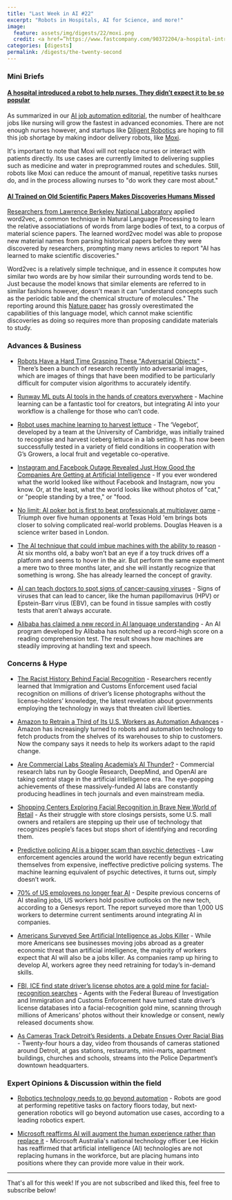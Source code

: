 ```yaml
---
title: "Last Week in AI #22"
excerpt: "Robots in Hospitals, AI for Science, and more!"
image: 
  feature: assets/img/digests/22/moxi.png
  credit: <a href=”https://www.fastcompany.com/90372204/a-hospital-introduced-a-robot-to-help-nurses-they-didnt-expect-it-to-be-so-popular”>Katherine Schwab/Fast Company</a>
categories: [digests]
permalink: /digests/the-twenty-second
---
```


### Mini Briefs

#### [A hospital introduced a robot to help nurses. They didn’t expect it to be so popular](https://www.fastcompany.com/90372204/a-hospital-introduced-a-robot-to-help-nurses-they-didnt-expect-it-to-be-so-popular)

As summarized in our [AI job automation editorial](https://www.skynettoday.com/editorials/ai-automation-job-loss), the number of healthcare jobs like nursing will grow the fastest in advanced economies.
There are not enough nurses however, and startups like [Diligent Robotics](https://diligentrobots.com/) are hoping to fill this job shortage by making indoor delivery robots, like [Moxi](https://diligentrobots.com/moxi). 

It's important to note that Moxi will not replace nurses or interact with patients directly. Its use cases are currently limited to delivering supplies such as medicine and water in preprogrammed routes and schedules. Still, robots like Moxi can reduce the amount of manual, repetitive tasks nurses do, and in the process allowing nurses to "do work they care most about."

#### [AI Trained on Old Scientific Papers Makes Discoveries Humans Missed](https://www.vice.com/en_us/article/neagpb/ai-trained-on-old-scientific-papers-makes-discoveries-humans-missed)

[Researchers from Lawrence Berkeley National Laboratory](https://hackingmaterials.lbl.gov/index.html) applied word2vec, a common technique in Natural Language Processing to learn the relative associatiations of words from large bodies of text, to a corpus of material science papers. The learned word2vec model was able to propose new material names from parsing historical papers before they were discovered by researchers, prompting many news articles to report "AI has learned to make scientific discoveries."

Word2vec is a relatively simple technique, and in essence it computes how similar two words are by how similar their surrounding words tend to be. Just because the model knows that similar elements are referred to in similar fashions however, doesn't mean it can "understand concepts such as the periodic table and the chemical structure of molecules." The reporting around this [Nature paper](https://www.nature.com/articles/s41586-019-1335-8.epdf) has grossly overestimated the capabilities of this language model, which cannot make scientific discoveries as doing so requires more than proposing candidate materials to study.

### Advances & Business

* [Robots Have a Hard Time Grasping These "Adversarial Objects"](https://spectrum.ieee.org/automaton/robotics/robotics-hardware/uc-berkeley-adversarial-objects-for-robots) - There’s been a bunch of research recently into adversarial images, which are images of things that have been modified to be particularly difficult for computer vision algorithms to accurately identify.

* [Runway ML puts AI tools in the hands of creators everywhere](https://www.theverge.com/2019/7/10/20682307/ai-machine-learning-easy-to-use-models-creatives-runway-ml) - Machine learning can be a fantastic tool for creators, but integrating AI into your workflow is a challenge for those who can’t code.

* [Robot uses machine learning to harvest lettuce](https://www.cam.ac.uk/research/news/robot-uses-machine-learning-to-harvest-lettuce) - The ‘Vegebot’, developed by a team at the University of Cambridge, was initially trained to recognise and harvest iceberg lettuce in a lab setting. It has now been successfully tested in a variety of field conditions in cooperation with G’s Growers, a local fruit and vegetable co-operative.

* [Instagram and Facebook Outage Revealed Just How Good the Companies Are Getting at Artificial Intelligence](https://www.inc.com/jason-aten/instagram-facebook-outage-revealed-just-how-good-companies-are-getting-at-artificial-intelligence.html) - If you ever wondered what the world looked like without Facebook and Instagram, now you know. Or, at the least, what the world looks like without photos of "cat," or "people standing by a tree," or "food.

* [No limit: AI poker bot is first to beat professionals at multiplayer game](https://www.nature.com/articles/d41586-019-02156-9) - Triumph over five human opponents at Texas Hold 'em brings bots closer to solving complicated real-world problems. Douglas Heaven is a science writer based in London.

* [The AI technique that could imbue machines with the ability to reason](https://www.technologyreview.com/s/613954/the-next-ai-revolution-will-come-from-machine-learnings-most-underrated-form/) - At six months old, a baby won’t bat an eye if a toy truck drives off a platform and seems to hover in the air. But perform the same experiment a mere two to three months later, and she will instantly recognize that something is wrong. She has already learned the concept of gravity.

* [AI can teach doctors to spot signs of cancer-causing viruses](https://www.newscientist.com/article/2209237-ai-can-teach-doctors-to-spot-signs-of-cancer-causing-viruses/) - Signs of viruses that can lead to cancer, like the human papillomavirus (HPV) or Epstein-Barr virus (EBV), can be found in tissue samples with costly tests that aren’t always accurate.

* [Alibaba has claimed a new record in AI language understanding](https://www.technologyreview.com/f/613931/alibaba-has-claimed-a-new-record-in-ai-language-understanding/) - An AI program developed by Alibaba has notched up a record-high score on a reading comprehension test. The result shows how machines are steadily improving at handling text and speech. 

### Concerns & Hype

* [The Racist History Behind Facial Recognition](https://www.nytimes.com/2019/07/10/opinion/facial-recognition-race.html) - Researchers recently learned that Immigration and Customs Enforcement used facial recognition on millions of driver’s license photographs without the license-holders’ knowledge, the latest revelation about governments employing the technology in ways that threaten civil liberties.

* [Amazon to Retrain a Third of Its U.S. Workers as Automation Advances](https://www.nytimes.com/2019/07/11/technology/amazon-workers-retraining-automation.html) - Amazon has increasingly turned to robots and automation technology to fetch products from the shelves of its warehouses to ship to customers. Now the company says it needs to help its workers adapt to the rapid change.

* [Are Commercial Labs Stealing Academia’s AI Thunder?](https://medium.com/syncedreview/are-commercial-labs-stealing-academias-ai-thunder-dd51cf4bd8d6) - Commercial research labs run by Google Research, DeepMind, and OpenAI are taking central stage in the artificial intelligence era. The eye-popping achievements of these massively-funded AI labs are constantly producing headlines in tech journals and even mainstream media.

* [Shopping Centers Exploring Facial Recognition in Brave New World of Retail](https://www.wsj.com/articles/shopping-centers-exploring-facial-recognition-in-brave-new-world-of-retail-11562068802) - As their struggle with store closings persists, some U.S. mall owners and retailers are stepping up their use of technology that recognizes people’s faces but stops short of identifying and recording them.

* [Predictive policing AI is a bigger scam than psychic detectives](https://thenextweb.com/artificial-intelligence/2019/07/08/predictive-policing-ai-is-a-bigger-scam-than-psychic-detectives/) - Law enforcement agencies around the world have recently begun extricating themselves from expensive, ineffective predictive policing systems. The machine learning equivalent of psychic detectives, it turns out, simply doesn’t work.

* [70% of US employees no longer fear AI](https://www.techrepublic.com/article/70-of-us-employees-no-longer-fear-ai/) - Despite previous concerns of AI stealing jobs, US workers hold positive outlooks on the new tech, according to a Genesys report. The report surveyed more than 1,000 US workers to determine current sentiments around integrating AI in companies.

* [Americans Surveyed See Artificial Intelligence as Jobs Killer](https://www.bloomberg.com/news/articles/2019-07-09/americans-surveyed-see-artificial-intelligence-as-jobs-killer) - While more Americans see businesses moving jobs abroad as a greater economic threat than artificial intelligence, the majority of workers expect that AI will also be a jobs killer. As companies ramp up hiring to develop AI, workers agree they need retraining for today’s in-demand skills.

* [FBI, ICE find state driver’s license photos are a gold mine for facial-recognition searches](https://www.washingtonpost.com/technology/2019/07/07/fbi-ice-find-state-drivers-license-photos-are-gold-mine-facial-recognition-searches/) - Agents with the Federal Bureau of Investigation and Immigration and Customs Enforcement have turned state driver’s license databases into a facial-recognition gold mine, scanning through millions of Americans’ photos without their knowledge or consent, newly released documents show.

* [As Cameras Track Detroit’s Residents, a Debate Ensues Over Racial Bias](https://www.nytimes.com/2019/07/08/us/detroit-facial-recognition-cameras.html) - Twenty-four hours a day, video from thousands of cameras stationed around Detroit, at gas stations, restaurants, mini-marts, apartment buildings, churches and schools, streams into the Police Department’s downtown headquarters.

### Expert Opinions & Discussion within the field

* [Robotics technology needs to go beyond automation](https://www.computerweekly.com/news/252466345/Robotics-technology-needs-to-go-beyond-automation) - Robots are good at performing repetitive tasks on factory floors today, but next-generation robotics will go beyond automation use cases, according to a leading robotics expert.

* [Microsoft reaffirms AI will augment the human experience rather than replace it](https://www.zdnet.com/article/microsoft-reaffirms-ai-will-augment-the-human-experience-rather-than-replace-it/) - Microsoft Australia's national technology officer Lee Hickin has reaffirmed that artificial intelligence (AI) technologies are not replacing humans in the workforce, but are placing humans into positions where they can provide more value in their work.

<hr>

That's all for this week! If you are not subscribed and liked this, feel free to subscribe below!

